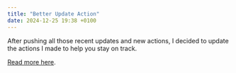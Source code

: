 ```yaml
---
title: "Better Update Action"
date: 2024-12-25 19:38 +0100
---
```


After pushing all those recent updates and new actions, I decided to update the actions I made to help you stay on track. 

[Read more here](https://github.com/Ptujec/LaunchBar/tree/master/Local-Action-Updates#launchbar-action-local-action-updates).